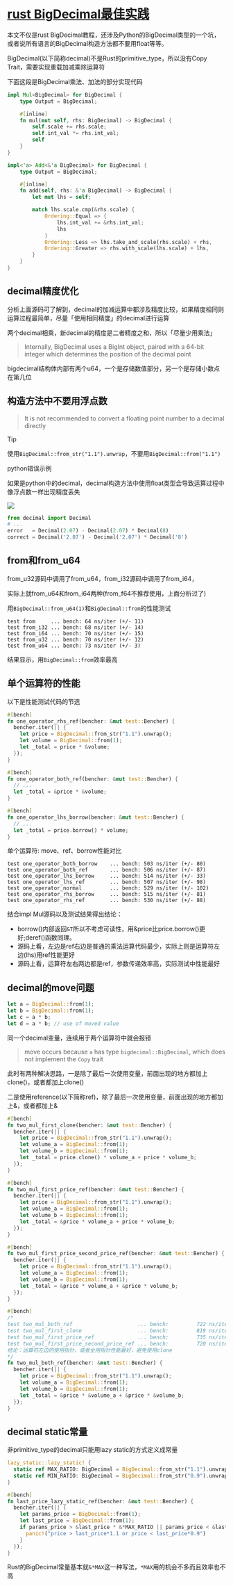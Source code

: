 # [rust BigDecimal最佳实践](/2020/05/rust_bigdecimal.md)

本文不仅是rust BigDecimal教程，还涉及Python的BigDecimal类型的一个坑，或者说所有语言的BigDecimal构造方法都不要用float等等。

BigDecimal(以下简称decimal)不是Rust的primitive_type，所以没有Copy Trait，需要实现重载加减乘除运算符

下面这段是BigDecimal乘法、加法的部分实现代码

```rust
impl Mul<BigDecimal> for BigDecimal {
    type Output = BigDecimal;

    #[inline]
    fn mul(mut self, rhs: BigDecimal) -> BigDecimal {
        self.scale += rhs.scale;
        self.int_val *= rhs.int_val;
        self
    }
}

impl<'a> Add<&'a BigDecimal> for BigDecimal {
    type Output = BigDecimal;

    #[inline]
    fn add(self, rhs: &'a BigDecimal) -> BigDecimal {
        let mut lhs = self;

        match lhs.scale.cmp(&rhs.scale) {
            Ordering::Equal => {
                lhs.int_val += &rhs.int_val;
                lhs
            }
            Ordering::Less => lhs.take_and_scale(rhs.scale) + rhs,
            Ordering::Greater => rhs.with_scale(lhs.scale) + lhs,
        }
    }
}   
```

## decimal精度优化

分析上面源码可了解到，decimal的加减运算中都涉及精度比较，如果精度相同则运算过程最简单，尽量「使用相同精度」的decimal进行运算

两个decimal相乘，新decimal的精度是二者精度之和，所以「尽量少用乘法」

> Internally, BigDecimal uses a BigInt object, paired with a 64-bit integer which determines the position of the decimal point

bigdecimal结构体内部有两个u64，一个是存储数值部分，另一个是存储小数点在第几位

## 构造方法中不要用浮点数

> It is not recommended to convert a floating point number to a decimal directly

> [!TIP]
> 使用`BigDecimal::from_str("1.1").unwrap`，不要用`BigDecimal::from("1.1")`

<i class="fa fa-hashtag"></i>
python错误示例

如果是python中的decimal，decimal构造方法中使用float类型会导致运算过程中像浮点数一样出现精度丢失

![](python_decimal_float_constructor.png)

```python
from decimal import Decimal
# ...
error   = Decimal(2.07) - Decimal(2.07) * Decimal(8)
correct = Decimal('2.07') - Decimal('2.07') * Decimal('8')
```

## from和from_u64

from_u32源码中调用了from_u64，from_i32源码中调用了from_i64，

实际上就from_u64和from_i64两种(from_f64不推荐使用，上面分析过了)

用`BigDecimal::from_u64(1)`和`BigDecimal::from`的性能测试

```
test from     ... bench: 64 ns/iter (+/- 11)
test from_i32 ... bench: 68 ns/iter (+/- 14)
test from_i64 ... bench: 70 ns/iter (+/- 15)
test from_u32 ... bench: 70 ns/iter (+/- 12)
test from_u64 ... bench: 73 ns/iter (+/- 3)
```

结果显示，用`BigDecimal::from`效率最高

## 单个运算符的性能

以下是性能测试代码的节选

```rust
#[bench]
fn one_operator_rhs_ref(bencher: &mut test::Bencher) {
  bencher.iter(|| {
    let price = BigDecimal::from_str("1.1").unwrap();
    let volume = BigDecimal::from(1);
    let _total = price * &volume;
  });
}

#[bench]
fn one_operator_both_ref(bencher: &mut test::Bencher) {
  // ...
  let _total = &price * &volume;
}

#[bench]
fn one_operator_lhs_borrow(bencher: &mut test::Bencher) {
  // ...
  let _total = price.borrow() * volume;
}
```

单个运算符: move、ref、borrow性能对比

```
test one_operator_both_borrow    ... bench: 503 ns/iter (+/- 80)
test one_operator_both_ref       ... bench: 506 ns/iter (+/- 87)
test one_operator_lhs_borrow     ... bench: 514 ns/iter (+/- 33)
test one_operator_lhs_ref        ... bench: 507 ns/iter (+/- 98)
test one_operator_normal         ... bench: 529 ns/iter (+/- 102)
test one_operator_rhs_borrow     ... bench: 515 ns/iter (+/- 81)
test one_operator_rhs_ref        ... bench: 530 ns/iter (+/- 88)
```

结合impl Mul源码以及测试结果得出结论：

- borrow()内部返回`&T`所以不考虑可读性，用&price比price.borrow()更好;deref()函数同理。
- 源码上看，左边是ref右边是普通的乘法运算代码最少，实际上则是运算符左边(lhs)用ref性能更好
- 源码上看，运算符左右两边都是ref，参数传递效率高，实际测试中性能最好

## decimal的move问题

```rust
let a = BigDecimal::from(1);
let b = BigDecimal::from(1);
let c = a * b;
let d = a * b; // use of moved value
```

同一个decimal变量，连续用于两个运算符中就会报错

> move occurs because `a` has type `bigdecimal::BigDecimal`, which does not implement the `Copy` trait

此时有两种解决思路，一是除了最后一次使用变量，前面出现的地方都加上clone()，或者都加上clone()

二是使用reference(以下简称ref)，除了最后一次使用变量，前面出现的地方都加上&，或者都加上&

```rust
#[bench]
fn two_mul_first_clone(bencher: &mut test::Bencher) {
  bencher.iter(|| {
    let price = BigDecimal::from_str("1.1").unwrap();
    let volume_a = BigDecimal::from(1);
    let volume_b = BigDecimal::from(1);
    let _total = price.clone() * volume_a + price * volume_b;
  });
}

#[bench]
fn two_mul_first_price_ref(bencher: &mut test::Bencher) {
  bencher.iter(|| {
    let price = BigDecimal::from_str("1.1").unwrap();
    let volume_a = BigDecimal::from(1);
    let volume_b = BigDecimal::from(1);
    let _total = &price * volume_a + price * volume_b;
  });
}

#[bench]
fn two_mul_first_price_second_price_ref(bencher: &mut test::Bencher) {
  bencher.iter(|| {
    let price = BigDecimal::from_str("1.1").unwrap();
    let volume_a = BigDecimal::from(1);
    let volume_b = BigDecimal::from(1);
    let _total = &price * volume_a + &price * volume_b;
  });
}

#[bench]
/*
test two_mul_both_ref                     ... bench:         722 ns/iter (+/- 83)
test two_mul_first_clone                  ... bench:         819 ns/iter (+/- 128)
test two_mul_first_price_ref              ... bench:         735 ns/iter (+/- 122)
test two_mul_first_price_second_price_ref ... bench:         720 ns/iter (+/- 121)
结论：运算符左边的使用指针，或者全用指针性能最好，避免使用clone
*/
fn two_mul_both_ref(bencher: &mut test::Bencher) {
  bencher.iter(|| {
    let price = BigDecimal::from_str("1.1").unwrap();
    let volume_a = BigDecimal::from(1);
    let volume_b = BigDecimal::from(1);
    let _total = &price * &volume_a + &price * &volume_b;
  });
}
```

## decimal static常量

非primitive_type的decimal只能用lazy static的方式定义成常量

```rust
lazy_static::lazy_static! {
  static ref MAX_RATIO: BigDecimal = BigDecimal::from_str("1.1").unwrap();
  static ref MIN_RATIO: BigDecimal = BigDecimal::from_str("0.9").unwrap();
}

#[bench]
fn last_price_lazy_static_ref(bencher: &mut test::Bencher) {
  bencher.iter(|| {
    let params_price = BigDecimal::from(1);
    let last_price = BigDecimal::from(1);
    if params_price > &last_price * &*MAX_RATIO || params_price < &last_price * &*MIN_RATIO {
      panic!("price > last_price*1.1 or price < last_price*0.9")
    }
  });
}
```

Rust的BigDecimal常量基本就`&*MAX`这一种写法，`*MAX`用的机会不多而且效率也不高
